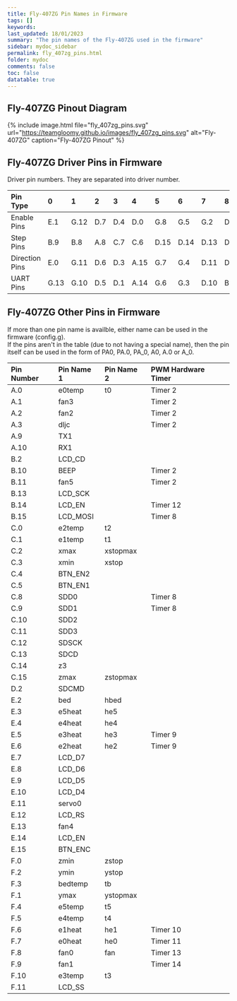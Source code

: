 ```yaml
---
title: Fly-407ZG Pin Names in Firmware
tags: []
keywords: 
last_updated: 18/01/2023
summary: "The pin names of the Fly-407ZG used in the firmware"
sidebar: mydoc_sidebar
permalink: fly_407zg_pins.html
folder: mydoc
comments: false
toc: false
datatable: true
---
```


## Fly-407ZG Pinout Diagram

{% include image.html file="fly_407zg_pins.svg" url="https://teamgloomy.github.io/images/fly_407zg_pins.svg" alt="Fly-407ZG" caption="Fly-407ZG Pinout" %}

## Fly-407ZG Driver Pins in Firmware

Driver pin numbers. They are separated into driver number.

<div class="datatable-begin"></div>

|Pin Type|0|1|2|3|4|5|6|7|8|
| :------------- |:-------------|:-------------|:-------------|:-------------|:-------------|:-----|:--|:--|:--|
|Enable Pins|E.1|G.12|D.7|D.4|D.0|G.8|G.5|G.2|D.9|
|Step Pins|B.9|B.8|A.8|C.7|C.6|D.15|D.14|D.13|D.12|
|Direction Pins|E.0|G.11|D.6|D.3|A.15|G.7|G.4|D.11|D.8|
|UART Pins|G.13|G.10|D.5|D.1|A.14|G.6|G.3|D.10|B.12|

<div class="datatable-end"></div>

## Fly-407ZG Other Pins in Firmware 

If more than one pin name is availble, either name can be used in the firmware (config.g).  
If the pins aren't in the table (due to not having a special name), then the pin itself can be used in the form of PA0, PA.0, PA_0, A0, A.0 or A_0.  

<div class="datatable-begin"></div>

|Pin Number|Pin Name 1|Pin Name 2|PWM Hardware Timer|
| :------------- |:-------------|:-------------|:-------------|
|A.0|e0temp|t0|Timer 2|
|A.1|fan3||Timer 2|
|A.2|fan2||Timer 2|
|A.3|dljc||Timer 2|
|A.9|TX1|||
|A.10|RX1|||
|B.2|LCD_CD|||
|B.10|BEEP||Timer 2|
|B.11|fan5||Timer 2|
|B.13|LCD_SCK|||
|B.14|LCD_EN||Timer 12|
|B.15|LCD_MOSI||Timer 8|
|C.0|e2temp|t2||
|C.1|e1temp|t1||
|C.2|xmax|xstopmax||
|C.3|xmin|xstop||
|C.4|BTN_EN2|||
|C.5|BTN_EN1|||
|C.8|SDD0||Timer 8|
|C.9|SDD1||Timer 8|
|C.10|SDD2|||
|C.11|SDD3|||
|C.12|SDSCK|||
|C.13|SDCD|||
|C.14|z3|||
|C.15|zmax|zstopmax||
|D.2|SDCMD|||
|E.2|bed|hbed||
|E.3|e5heat|he5||
|E.4|e4heat|he4||
|E.5|e3heat|he3|Timer 9|
|E.6|e2heat|he2|Timer 9|
|E.7|LCD_D7|||
|E.8|LCD_D6|||
|E.9|LCD_D5|||
|E.10|LCD_D4|||
|E.11|servo0|||
|E.12|LCD_RS|||
|E.13|fan4|||
|E.14|LCD_EN|||
|E.15|BTN_ENC|||
|F.0|zmin|zstop||
|F.2|ymin|ystop||
|F.3|bedtemp|tb||
|F.1|ymax|ystopmax||
|F.4|e5temp|t5||
|F.5|e4temp|t4||
|F.6|e1heat|he1|Timer 10|
|F.7|e0heat|he0|Timer 11|
|F.8|fan0|fan|Timer 13|
|F.9|fan1||Timer 14|
|F.10|e3temp|t3||
|F.11|LCD_SS|||

<div class="datatable-end"></div>